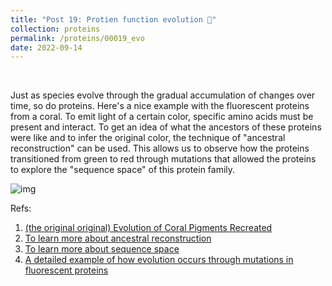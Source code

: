 ```yaml
---
title: "Post 19: Protien function evolution 🧬"
collection: proteins
permalink: /proteins/00019_evo
date: 2022-09-14
---
```


&nbsp;

Just as species evolve through the gradual accumulation of changes over time, so do proteins. Here's a nice example with the fluorescent proteins from a coral. To emit light of a certain color, specific amino acids must be present and interact. To get an idea of what the ancestors of these proteins were like and to infer the original color, the technique of "ancestral reconstruction" can be used. This allows us to observe how the proteins transitioned from green to red through mutations that allowed the proteins to explore the "sequence space" of this protein family.

![img](/images/proteins/00019_fx.jpg)

Refs:

1. [(the original original) Evolution of Coral Pigments Recreated](https://www.science.org/doi/10.1126/science.1099597)
2. [To learn more about ancestral reconstruction](https://miangoaren.github.io/proteins/00017_md)
3. [To learn more about sequence space](https://miangoaren.github.io/proteins/00009_space)
4. [A detailed example of how evolution occurs through mutations in fluorescent proteins](https://www.nature.com/articles/s41467-019-12130-8)

